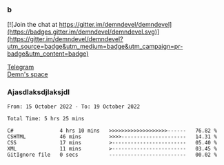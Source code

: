 ### b

[![Join the chat at https://gitter.im/demndevel/demndevel](https://badges.gitter.im/demndevel/demndevel.svg)](https://gitter.im/demndevel/demndevel?utm_source=badge&utm_medium=badge&utm_campaign=pr-badge&utm_content=badge)

[Telegram](https://t.me/demnometa) <br>
[Demn's space](http://demns.space)

### Ajasdlaksdjlaksjdl

<!--START_SECTION:waka-->

```text
From: 15 October 2022 - To: 19 October 2022

Total Time: 5 hrs 25 mins

C#               4 hrs 10 mins   >>>>>>>>>>>>>>>>>>>------   76.82 %
CSHTML           46 mins         >>>>---------------------   14.31 %
CSS              17 mins         >------------------------   05.40 %
XML              11 mins         >------------------------   03.45 %
GitIgnore file   0 secs          -------------------------   00.02 %
```

<!--END_SECTION:waka-->
